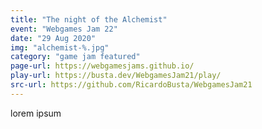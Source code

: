 ```yaml
---
title: "The night of the Alchemist"
event: "Webgames Jam 22"
date: "29 Aug 2020"
img: "alchemist-%.jpg"
category: "game jam featured"
page-url: https://webgamesjams.github.io/
play-url: https://busta.dev/WebgamesJam21/play/
src-url: https://github.com/RicardoBusta/WebgamesJam21
---
```

lorem ipsum